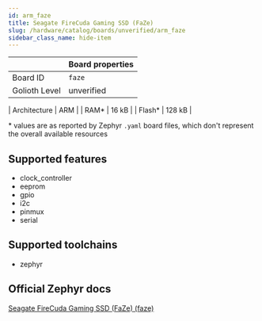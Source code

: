 ```yaml
---
id: arm_faze
title: Seagate FireCuda Gaming SSD (FaZe)
slug: /hardware/catalog/boards/unverified/arm_faze
sidebar_class_name: hide-item
---
```


[//]: # (This is an auto-generated file, do not edit! Changes to it will be lost upon re-generation)



|                | Board properties     |
| -------------  | -------------------- |
| Board ID       | `faze` |
| Golioth Level  | unverified       |

| Architecture   | ARM |
| RAM*           | 16 kB |
| Flash*         | 128 kB |

\* values are as reported by Zephyr `.yaml` board files, which don't represent the overall available resources



## Supported features

* clock_controller
* eeprom
* gpio
* i2c
* pinmux
* serial

## Supported toolchains

* zephyr

## Official Zephyr docs

[Seagate FireCuda Gaming SSD (FaZe) (faze)](https://docs.zephyrproject.org/latest/boards/arm/faze/doc/index.html)
